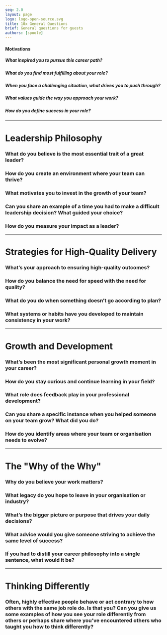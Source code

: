 ```yaml
---
seq: 2.0
layout: page
logo: logo-open-source.svg
title: 10x General Questions
brief: General questions for guests
authors: [spoole]
---
```


#### Motivations

##### What inspired you to pursue this career path?

##### What do you find most fulfilling about your role?

##### When you face a challenging situation, what drives you to push through?

##### What values guide the way you approach your work?

##### How do you define success in your role?

---

# Leadership Philosophy

### What do you believe is the most essential trait of a great leader?

### How do you create an environment where your team can thrive?

### What motivates you to invest in the growth of your team?

### Can you share an example of a time you had to make a difficult leadership decision? What guided your choice?

### How do you measure your impact as a leader?

---

# Strategies for High-Quality Delivery

### What’s your approach to ensuring high-quality outcomes?

### How do you balance the need for speed with the need for quality?

### What do you do when something doesn’t go according to plan?

### What systems or habits have you developed to maintain consistency in your work?

---

# Growth and Development

### What’s been the most significant personal growth moment in your career?

### How do you stay curious and continue learning in your field?

### What role does feedback play in your professional development?

### Can you share a specific instance when you helped someone on your team grow? What did you do?

### How do you identify areas where your team or organisation needs to evolve?

---

# The "Why of the Why"

### Why do you believe your work matters?

### What legacy do you hope to leave in your organisation or industry?

### What’s the bigger picture or purpose that drives your daily decisions?

### What advice would you give someone striving to achieve the same level of success?

### If you had to distill your career philosophy into a single sentence, what would it be?

---

# Thinking Differently

### Often, highly effective people behave or act contrary to how others with the same job role do. Is that you? Can you give us some examples of how you see your role differently from others or perhaps share where you’ve encountered others who taught you how to think differently?
